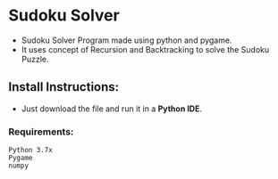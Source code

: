 # Sudoku Solver

* Sudoku Solver Program made using python and pygame.
* It uses concept of Recursion and Backtracking to solve the Sudoku Puzzle.


## Install Instructions:
* Just download the file and run it in a **Python IDE**.


### Requirements:
```
Python 3.7x
Pygame
numpy
```

